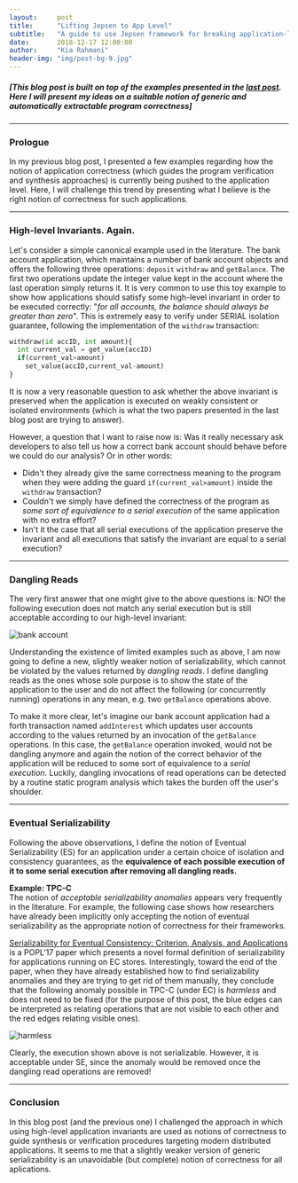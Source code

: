 ```yaml
---
layout:     post
title:      "Lifting Jepsen to App Level"
subtitle:   "A guide to use Jepsen framework for breaking application-level invariants"
date:       2018-12-17 12:00:00
author:     "Kia Rahmani"
header-img: "img/post-bg-9.jpg"
---
```

##### [This blog post is built on top of the examples presented in the [last post](https://kiarahmani.github.io/2018/04/15/ISOLATION/). Here I will present my ideas on a suitable notion of generic and automatically extractable program correctness]


---
### Prologue
In my previous blog post, I presented a few examples regarding how the
notion of application correctness (which guides the program verification and synthesis approaches) is currently being pushed 
to the application level. Here, I will challenge this trend by presenting what
I believe is the right notion of correctness for such applications.

---
### High-level Invariants. Again.
Let's consider a simple canonical example used in the literature. The bank
account application, which maintains a number of bank account objects and offers
the following three operations: 
`deposit` `withdraw` and `getBalance`. The first two operations update the integer
value kept in the account where the last operation simply returns it. 
It is very common to use
this toy example to show how applications should satisfy some high-level invariant in order to be executed correctly:
"*for all accounts, the balance should always be greater than zero*". This is extremely easy to verify under SERIAL
isolation guarantee, following the implementation of the `withdraw` transaction:
``` python
withdraw(id accID, int amount){
  int current_val = get_value(accID)
  if(current_val>amount)
    set_value(accID,current_val-amount)
}
```
It is now a very reasonable question to ask whether the above invariant is preserved 
when the application is executed on weakly consistent or isolated environments
(which is what the two papers presented in the last blog post are trying to
answer).

However, a question that I want to raise now is: Was it really necessary ask
developers to also tell us how a correct bank account should behave before we
could do our analysis? 
Or in other words: 

* Didn't they already give the same correctness meaning to the program when they were adding the guard
`if(current_val>amount)` inside the `withdraw` transaction? 
* Couldn't we simply have
defined the correctness of the program as *some sort of equivalence to a serial
execution* of the same application with no extra effort?
* Isn't it the case that all serial executions
of the application preserve the invariant and all executions that satisfy the
invariant are equal to a serial execution?

--- 
### Dangling Reads
The very first answer that one might give to the above questions is: NO!
the following execution does not match any serial execution but is still acceptable according
to our high-level invariant:

![bank account](https://github.com/Kiarahmani/kiarahmani.github.io/raw/master/_posts/figures/bankaccount.jpg)

Understanding the existence of limited examples such as above, I am now going to define a new,
slightly weaker 
notion of serializability, which cannot be violated by the values returned by
*dangling reads*. I define dangling reads as the ones whose sole purpose is to show the state of the
application to the user and do not affect the following (or concurrently running) operations in any
mean, e.g. two `getBalance` operations above. 

To make it more clear, let's imagine our bank account application had a forth
transaction named `addInterest` which updates user accounts according to
the values returned by an invocation of the `getBalance` operations. In this case, the `getBalance` operation invoked, would not be 
dangling anymore and again the notion of the correct behavior of the application will be reduced to
some sort of equivalence to a *serial execution*. Luckily, dangling invocations of read operations
can be detected by a routine static program analysis which takes the burden off
the user's shoulder.



--- 
### Eventual Serializability
Following the above observations, I define the notion of Eventual
Serializability (ES) for an application under a certain choice of isolation and consistency
guarantees, as the **equivalence of each possible execution of it to some serial
execution after removing all
dangling reads.** 

**Example: TPC-C**<br>
The notion of *acceptable serializability anomalies*  appears very frequently in the literature. 
For example, the following case shows how researchers have already been implicitly only
accepting the notion of eventual serializability as the appropriate
notion of correctness for their frameworks.

[Serializability for Eventual Consistency: Criterion, Analysis, and
Applications](https://dl.acm.org/citation.cfm?id=3009895)
is a POPL'17 paper which presents a novel formal definition of serializability
for applications running on EC stores. Interestingly, toward the end of the
paper, when they have already established how to find serializability anomalies
and they are trying to get rid of them manually, they conclude that the following anomaly
possible in
TPC-C (under EC) is
*harmless* and does not need to be fixed (for the purpose of this post, the blue
edges can be interpreted as relating operations that are not visible 
to each other and the red edges relating visible ones).


![harmless](https://github.com/Kiarahmani/kiarahmani.github.io/raw/master/_posts/figures/harmless.png)

Clearly, the execution shown above is not serializable. However, it is acceptable
under SE, since the anomaly would be removed once the dangling read operations
are removed!


----
### Conclusion
In this blog post (and the previous one) I challenged the approach in which using
high-level application invariants are used as notions of correctness to guide synthesis
or verification procedures targeting modern distributed applications. It seems
to me that a slightly weaker version of generic serializability is an
unavoidable (but complete) notion of correctness for all aplications.





